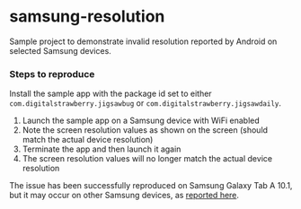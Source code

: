 # samsung-resolution

Sample project to demonstrate invalid resolution reported by Android on selected Samsung devices.

### Steps to reproduce

Install the sample app with the package id set to either `com.digitalstrawberry.jigsawbug` or `com.digitalstrawberry.jigsawdaily`.

1. Launch the sample app on a Samsung device with WiFi enabled
2. Note the screen resolution values as shown on the screen (should match the actual device resolution)
3. Terminate the app and then launch it again
4. The screen resolution values will no longer match the actual device resolution

The issue has been successfully reproduced on Samsung Galaxy Tab A 10.1, but it may occur on other Samsung devices, as [reported here](https://github.com/if1live/galaxy-resolution-bug).